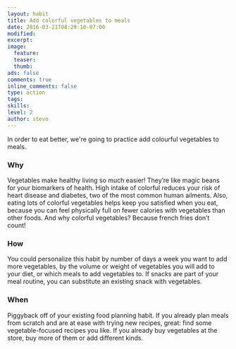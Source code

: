 ```yaml
---
layout: habit
title: Add colorful vegetables to meals
date: 2016-03-21T08:29:10-07:00
modified:
excerpt: 
image:
  feature:
  teaser:
  thumb:
ads: false
comments: true
inline_comments: false
type: action
tags: 
skills: 
level: 2
author: stevo
---
```


In order to eat better, we're going to practice add colourful vegetables to meals.

### Why
Vegetables make healthy living so much easier! They’re like magic beans for your biomarkers of health. High intake of colorful reduces your risk of heart disease and diabetes, two of the most common human ailments. Also, eating lots of colorful vegetables helps keep you satisfied when you eat, because you can feel physically full on fewer calories with vegetables than other foods. And why colorful vegetables? Because french fries don’t count!

### How
You could personalize this habit by number of days a week you want to add more vegetables, by the volume or weight of vegetables you will add to your diet, or which meals to add vegetables to. If snacks are part of your meal routine, you can substitute an existing snack with vegetables.

### When
Piggyback off of your existing food planning habit. If you already plan meals from scratch and are at ease with trying new recipes, great: find some vegetable-focused recipes you like. If you already buy vegetables at the store, buy more of them or add different kinds.
